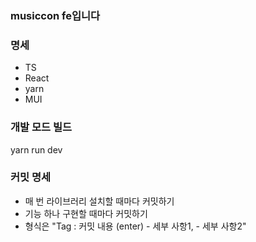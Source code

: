 ### musiccon fe입니다

### 명세

- TS
- React
- yarn
- MUI

### 개발 모드 빌드

yarn run dev

### 커밋 명세

- 매 번 라이브러리 설치할 때마다 커밋하기
- 기능 하나 구현할 때마다 커밋하기
- 형식은 "Tag : 커밋 내용 (enter) - 세부 사항1, - 세부 사항2"
